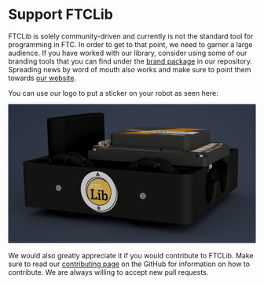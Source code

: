 # Support FTCLib

FTCLib is solely community-driven and currently is not the standard tool for programming in FTC. In order to get to that point, we need to garner a large audience. If you have worked with our library, consider using some of our branding tools that you can find under the [brand package](https://github.com/FTCLib/FTCLib/tree/dev/brand) in our repository. Spreading news by word of mouth also works and make sure to point them towards [our website](http://ftclib.org).

You can use our logo to put a sticker on your robot as seen here:

![CAD courtesy of Jeremiah from FTC Team 10461](.gitbook/assets/small-bot.png)

We would also greatly appreciate it if you would contribute to FTCLib. Make sure to read our [contributing page](https://github.com/FTCLib/FTCLib/blob/dev/CONTRIBUTING.md) on the GitHub for information on how to contribute. We are always willing to accept new pull requests.

